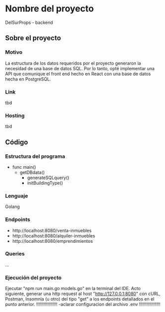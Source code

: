 # Nombre del proyecto
DelSurProps - backend

## Sobre el proyecto

### Motivo
La estructura de los datos requeridos por el proyecto generaron la necesidad de una base de datos SQL. Por lo tanto, opté implementar una API que comunique el front end hecho en React con una base de datos hecha en PostgreSQL.

### Link
tbd

### Hosting
tbd

## Código

### Estructura del programa
- func main()
  - getDBdata()
    - generateSQLquery()
    - initBuildingType() 

### Lenguaje
Golang

### Endpoints
- http://localhost:8080/venta-inmuebles
- http://localhost:8080/alquiler-inmuebles
- http://localhost:8080/emprendimientos

### Queries
...

### Ejecución del proyecto
Ejecutar "npm run main.go models.go" en la terminal del IDE. Acto siguiente, generar una http request al host "http://127.0.0.1:8080" con cURL, Postman, Insomnia (u otro) del tipo "get" a los endpoints detallados en el punto anterior.
!!!!!!!!!!!!!!!!! -aclarar configuracion del archivo .env  !!!!!!!!!!!!!!!!!